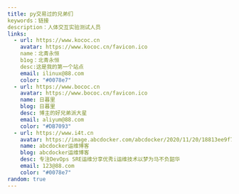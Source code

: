 ```yaml
---
title: py交易过的兄弟们
keywords：链接
description：人体交互实验测试人员
links:
  - url: https://www.kococ.cn
    avatar: https://www.kococ.cn/favicon.ico
    name：北青永恒
    b1og：北青永恒
    desc:这是我的第一个站点
    email: ilinux@88.com
    color: "#0078e7"
  - url: https://www.bococ.cn
    avatar: https://www.bococ.cn/favicon.ico
    name: 日暮里
    blog: 日暮里
    desc: 博主的好兄弟派大星
    email: aliyum@88.com
    color: "#DB7093"
  - url: https://www.i4t.cn
    avatar: https://image.abcdocker.com/abcdocker/2020/11/20/18813ee9f7f96/18813ee9f7f96.png
    name: abcdocker运维博客
    blog: abcdocker运维博客
    desc: 专注DevOps SRE运维分享优秀i运维技术以梦为马不负韶华
    email: 123@88.com
    color: "#0078e7"
random: true
---
```



